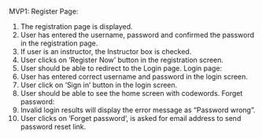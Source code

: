 MVP1:
Register Page:
1.	The registration page is displayed.
2.	User has entered the username, password and confirmed the password in the registration page.
3.	If user is an instructor, the Instructor box is checked.
4.	User clicks on ‘Register Now’ button in the registration screen.
5.	User should be able to redirect to the Login page.
Login page:
1. User has entered correct username and password in the login screen.
2.	User click on ‘Sign in’ button in the login screen.
3.	User should be able to see the home screen with codewords.
Forget password:
1.	Invalid login results will display the error message as “Password wrong”.
2.	User clicks on ‘Forget password’, is asked for email address to send password reset link.



